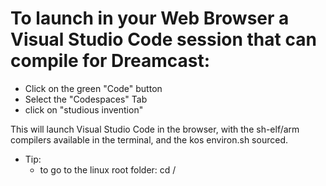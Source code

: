 # To launch in your Web Browser a Visual Studio Code session that can compile for Dreamcast:
* Click on the green "Code" button
* Select the "Codespaces" Tab
* click on "studious invention"

This will launch Visual Studio Code in the browser, with the sh-elf/arm compilers available in the terminal,
and the kos environ.sh sourced.

* Tip:
  * to go to the linux root folder: cd /
